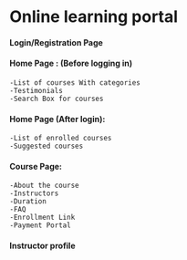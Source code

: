 # Online learning portal


#### Login/Registration Page

#### Home Page : (Before logging in)
    -List of courses With categories
    -Testimonials
    -Search Box for courses

#### Home Page (After login):
    -List of enrolled courses
    -Suggested courses

#### Course Page:
    -About the course
    -Instructors
    -Duration
    -FAQ
    -Enrollment Link 
    -Payment Portal 
    
#### Instructor profile
    

